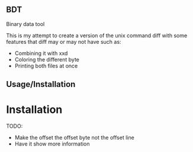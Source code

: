 ## BDT
Binary data tool

This is my attempt to create a version of the unix command diff
with some features that diff may or may not have such as: 
  - Combining it with xxd
  - Coloring the different byte
  - Printing both files at once

## Usage/Installation

# Installation

TODO:
  - Make the offset the offset byte not the offset line
  - Have it show more information
